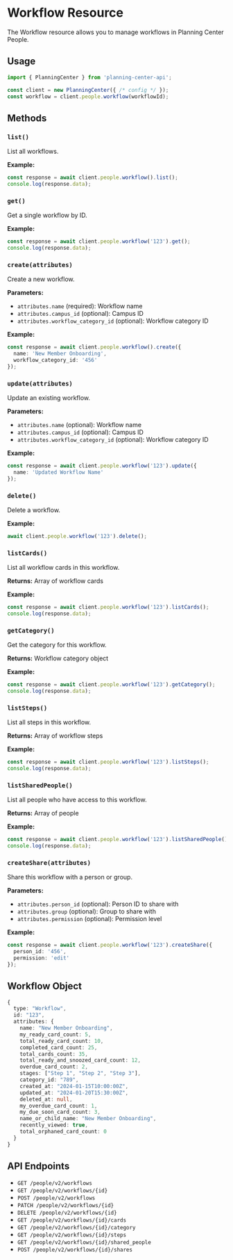 # Workflow Resource

The Workflow resource allows you to manage workflows in Planning Center People.

## Usage

```typescript
import { PlanningCenter } from 'planning-center-api';

const client = new PlanningCenter({ /* config */ });
const workflow = client.people.workflow(workflowId);
```

## Methods

### `list()`

List all workflows.

**Example:**
```typescript
const response = await client.people.workflow().list();
console.log(response.data);
```

### `get()`

Get a single workflow by ID.

**Example:**
```typescript
const response = await client.people.workflow('123').get();
console.log(response.data);
```

### `create(attributes)`

Create a new workflow.

**Parameters:**
- `attributes.name` (required): Workflow name
- `attributes.campus_id` (optional): Campus ID
- `attributes.workflow_category_id` (optional): Workflow category ID

**Example:**
```typescript
const response = await client.people.workflow().create({
  name: 'New Member Onboarding',
  workflow_category_id: '456'
});
```

### `update(attributes)`

Update an existing workflow.

**Parameters:**
- `attributes.name` (optional): Workflow name
- `attributes.campus_id` (optional): Campus ID
- `attributes.workflow_category_id` (optional): Workflow category ID

**Example:**
```typescript
const response = await client.people.workflow('123').update({
  name: 'Updated Workflow Name'
});
```

### `delete()`

Delete a workflow.

**Example:**
```typescript
await client.people.workflow('123').delete();
```

### `listCards()`

List all workflow cards in this workflow.

**Returns:** Array of workflow cards

**Example:**
```typescript
const response = await client.people.workflow('123').listCards();
console.log(response.data);
```

### `getCategory()`

Get the category for this workflow.

**Returns:** Workflow category object

**Example:**
```typescript
const response = await client.people.workflow('123').getCategory();
console.log(response.data);
```

### `listSteps()`

List all steps in this workflow.

**Returns:** Array of workflow steps

**Example:**
```typescript
const response = await client.people.workflow('123').listSteps();
console.log(response.data);
```

### `listSharedPeople()`

List all people who have access to this workflow.

**Returns:** Array of people

**Example:**
```typescript
const response = await client.people.workflow('123').listSharedPeople();
console.log(response.data);
```

### `createShare(attributes)`

Share this workflow with a person or group.

**Parameters:**
- `attributes.person_id` (optional): Person ID to share with
- `attributes.group` (optional): Group to share with
- `attributes.permission` (optional): Permission level

**Example:**
```typescript
const response = await client.people.workflow('123').createShare({
  person_id: '456',
  permission: 'edit'
});
```

## Workflow Object

```typescript
{
  type: "Workflow",
  id: "123",
  attributes: {
    name: "New Member Onboarding",
    my_ready_card_count: 5,
    total_ready_card_count: 10,
    completed_card_count: 25,
    total_cards_count: 35,
    total_ready_and_snoozed_card_count: 12,
    overdue_card_count: 2,
    stages: ["Step 1", "Step 2", "Step 3"],
    category_id: "789",
    created_at: "2024-01-15T10:00:00Z",
    updated_at: "2024-01-20T15:30:00Z",
    deleted_at: null,
    my_overdue_card_count: 1,
    my_due_soon_card_count: 3,
    name_or_child_name: "New Member Onboarding",
    recently_viewed: true,
    total_orphaned_card_count: 0
  }
}
```

## API Endpoints

- `GET /people/v2/workflows`
- `GET /people/v2/workflows/{id}`
- `POST /people/v2/workflows`
- `PATCH /people/v2/workflows/{id}`
- `DELETE /people/v2/workflows/{id}`
- `GET /people/v2/workflows/{id}/cards`
- `GET /people/v2/workflows/{id}/category`
- `GET /people/v2/workflows/{id}/steps`
- `GET /people/v2/workflows/{id}/shared_people`
- `POST /people/v2/workflows/{id}/shares`
